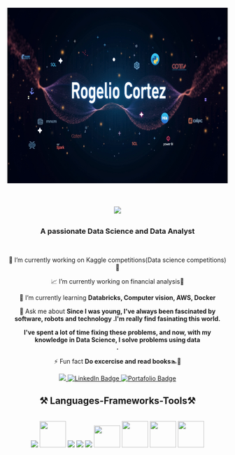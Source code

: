 
<p align=center><img src=https://raw.githubusercontent.com/RogerCortezRosas/RogerCortezRosas/main/images/rogerlogo3.jpg height="400" width="1000"></p>

<h1 align="center">
    <img src="https://readme-typing-svg.herokuapp.com?font=Righteous&size=35&duration=4000&pause=1000&color=F7F7F7&center=true&vCenter=true&width=435&lines=Hi+There+!+%F0%9F%91%8B;I'm+Rogelio+Cortez!" />
</h1>

<h3 align="center">A passionate Data Science and Data Analyst</h3>

<br/>

<div align="center">
 
 🔭 I’m currently working on Kaggle competitions(Data science competitions)🚀

 📈 I’m currently working on financial analysis🚀
 
 🌱 I’m currently learning **Databricks, Computer vision, AWS, Docker**

 💬 Ask me about **Since I was young, I've always been fascinated by software, robots and technology .I'm really find fasinating this world. <div> I've spent a lot of time fixing these problems, and now, with my knowledge in Data Science, I solve problems using data</div>.**

⚡ Fun fact **Do excercise and read books**🏊📖

 </div>

<div align="center"> 
  <a href="rcortezrosas@gmail.com">
    <img src="https://img.shields.io/badge/Gmail-333333?style=for-the-badge&logo=gmail&logoColor=red" />
  </a>
 <a href="https://www.linkedin.com/in/rogelio-cortez-rosas" target="_blank">
    <img src="https://img.shields.io/badge/LinkedIn-0077B5?style=for-the-badge&logo=linkedin&logoColor=white" alt="LinkedIn Badge" />
<a href="https://sites.google.com/view/rogeliocortez/inicio" target="_blank">
  <img src="https://img.shields.io/badge/Portafolio-000000?style=for-the-badge&logo=internet-explorer&logoColor=white" alt="Portafolio Badge" />
</a>

</a>

  </a>
</div>

<h2 align="center">⚒️ Languages-Frameworks-Tools⚒️</h2>
<br/>
<div align="center">
    <!-- Lenguajes de Programación -->
    <img src="https://skillicons.dev/icons?i=python" />
    <!-- Bibliotecas y Frameworks de Machine Learning -->
    <img src="https://cdn.jsdelivr.net/gh/devicons/devicon@latest/icons/scikitlearn/scikitlearn-original.svg" width="60" height="60" />
    <!-- Big Data y Bases de Datos -->
    <img src="https://skillicons.dev/icons?i=mysql,mongodb" />
    <!-- Herramientas de Desarrollo y Control de Versiones -->
    <img src="https://skillicons.dev/icons?i=git,github,vscode" />
    <!-- Entornos de Despliegue y MLOps -->
    <img src="https://skillicons.dev/icons?i=kubernetes,fastapi" />
    <!-- Nube  -->
    <img src="https://cdn.jsdelivr.net/gh/devicons/devicon@latest/icons/amazonwebservices/amazonwebservices-original-wordmark.svg" width="60" height="50" />
    <img src="https://cdn.jsdelivr.net/gh/devicons/devicon@latest/icons/azure/azure-original-wordmark.svg" width="60" height="60" />
    <!-- Librerias -->
    <img src="https://cdn.jsdelivr.net/gh/devicons/devicon@latest/icons/pandas/pandas-original-wordmark.svg" width="60" height="60" />
    <img src="https://cdn.jsdelivr.net/gh/devicons/devicon@latest/icons/numpy/numpy-original-wordmark.svg" width="60" height="60" />
</div>


<!--
**RogerCortezRosas/RogerCortezRosas** is a ✨ _special_ ✨ repository because its `README.md` (this file) appears on your GitHub profile.

Here are some ideas to get you started:

- 🔭 I’m currently working on ...
- 🌱 I’m currently learning ...
- 👯 I’m looking to collaborate on ...
- 🤔 I’m looking for help with ...
- 💬 Ask me about ...
- 📫 How to reach me: ...
- 😄 Pronouns: ...
- ⚡ Fun fact: ...
-->
